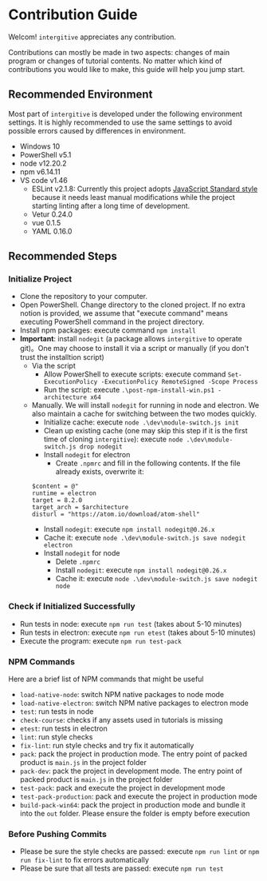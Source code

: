 # Contribution Guide  

Welcom! `intergitive` appreciates any contribution.  

Contributions can mostly be made in two aspects: changes of main program or changes of tutorial contents. No matter which kind of contributions you would like to make, this guide will help you jump start.  

## Recommended Environment

Most part of `intergitive` is developed under the following environment settings. It is highly recommended to use the same settings to avoid possible errors caused by differences in environment.

- Windows 10
- PowerShell v5.1
- node v12.20.2
- npm v6.14.11
- VS code v1.46
  - ESLint v2.1.8: Currently this project adopts [JavaScript Standard style](https://standardjs.com/) because it needs least manual modifications while the project starting linting after a long time of development.
  - Vetur 0.24.0
  - vue 0.1.5
  - YAML 0.16.0

## Recommended Steps

### Initialize Project

- Clone the repository to your computer.  
- Open PowerShell. Change directory to the cloned project. If no extra notion is provided, we assume that "execute command" means executing PowerShell command in the project directory.  
- Install npm packages: execute command `npm install`
- **Important**: install `nodegit` (a package allows `intergitive` to operate git)。One may choose to install it via a script or manually (if you don't trust the installtion script)
  - Via the script
    - Allow PowerShell to execute scripts: execute command `Set-ExecutionPolicy -ExecutionPolicy RemoteSigned -Scope Process`  
    - Run the script: execute `.\post-npm-install-win.ps1 -architecture x64`
  - Manually. We will install `nodegit` for running in node and electron. We also maintain a cache for switching between the two modes quickly. 
    - Initialize cache: execute `node .\dev\module-switch.js init`
    - Clean up existing cache (one may skip this step if it is the first time of cloning `intergitive`): execute `node .\dev\module-switch.js drop nodegit`
    - Install `nodegit` for electron
      - Create `.npmrc` and fill in the following contents. If the file already exists, overwrite it:  
    ```
    $content = @"
    runtime = electron
    target = 8.2.0
    target_arch = $architecture
    disturl = "https://atom.io/download/atom-shell"
    ```  
      - Install `nodegit`: execute `npm install nodegit@0.26.x`
      - Cache it: execute `node .\dev\module-switch.js save nodegit electron`
    - Install `nodegit` for node
      - Delete `.npmrc`
      - Install `nodegit`: execute `npm install nodegit@0.26.x`  
      - Cache it: execute `node .\dev\module-switch.js save nodegit node` 

### Check if Initialized Successfully

- Run tests in node: execute `npm run test` (takes about 5-10 minutes)
- Run tests in electron: execute `npm run etest` (takes about 5-10 minutes)
- Execute the program: execute `npm run test-pack`

### NPM Commands

Here are a brief list of NPM commands that might be useful
- `load-native-node`: switch NPM native packages to node mode
- `load-native-electron`: switch NPM native packages to electron mode
- `test`: run tests in node
- `check-course`: checks if any assets used in tutorials is missing
- `etest`: run tests in electron
- `lint`: run style checks
- `fix-lint`: run style checks and try fix it automatically
- `pack`: pack the project in production mode. The entry point of packed product is `main.js` in the project folder
- `pack-dev`: pack the project in development mode. The entry point of packed product is `main.js` in the project folder
- `test-pack`: pack and execute the project in development mode
- `test-pack-production`: pack and execute the project in production mode
- `build-pack-win64`: pack the project in production mode and bundle it into the `out` folder. Please ensure the folder is empty before execution

### Before Pushing Commits

- Please be sure the style checks are passed: execute `npm run lint` or `npm run fix-lint` to fix errors automatically
- Please be sure that all tests are passed: execute `npm run test`
